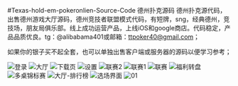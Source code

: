 #Texas-hold-em-pokeronlien-Source-Code 德州扑克源码
德州扑克源代码，出售德州游戏大厅源码，德州竞技者联盟模式代码，有短牌，sng，经典德州，竞技场，朋友局俱乐部。线上成功运营产品，上线iOS和google商店。代码稳定，产品品质优良。tg：@alibabama401或邮箱：ttpoker40@gmail.com；

如果你的银子买不起全套，也可以单独出售客户端或服务器的源码以便学习参考；


![登录](https://github.com/user-attachments/assets/0b6e1623-9a4e-4ac2-9ef6-3b4ff8069099)
![大厅](https://github.com/user-attachments/assets/26af208d-fa6f-4f65-9745-70f023145f13)
![下载页](https://github.com/user-attachments/assets/0ca3558e-9aac-4f66-8702-3ae8b5d399f7)
![设置](https://github.com/user-attachments/assets/69a66a93-e65c-4812-a1df-f9f585dbaa1f)
![联赛2](https://github.com/user-attachments/assets/54e447a9-d431-4aa3-8ffb-e81da4cfd8f5)
![联赛1](https://github.com/user-attachments/assets/0fd8e41e-c547-4efe-ad4a-a072362a613d)
![联赛](https://github.com/user-attachments/assets/81f29866-780a-4e16-97b9-cd9c6e1f0b98)
![福利转盘](https://github.com/user-attachments/assets/1df4eb8f-b1e5-4cd8-b1e4-778e5fb5316c)
![多桌锦标赛](https://github.com/user-attachments/assets/92d5944c-087e-468d-bd7a-d65cee1a2557)
![大厅-排行榜](https://github.com/user-attachments/assets/26192df2-f917-43a2-a346-a4b199b0c4c0)
![选场界面](https://github.com/user-attachments/assets/e1a845eb-55ed-47e6-a2fc-59fcd32e5fd6)
![01](https://github.com/user-attachments/assets/9a1b3473-83a5-4b93-8296-0b9f2d528894)
